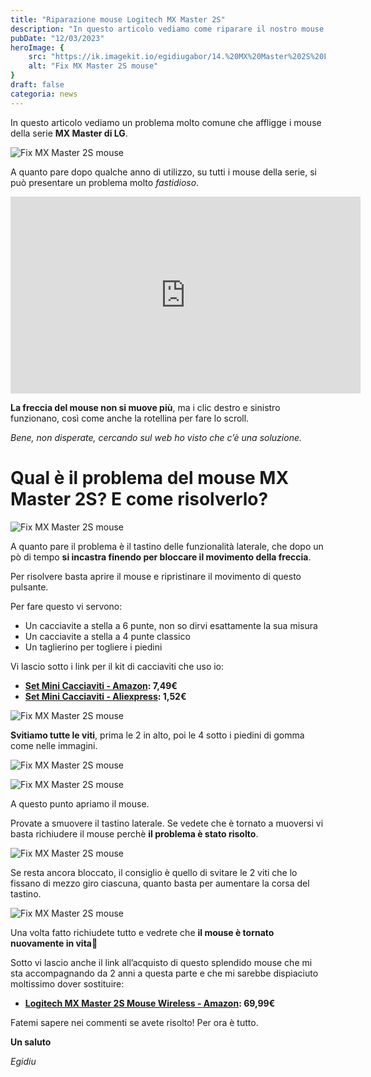 ```yaml
---
title: "Riparazione mouse Logitech MX Master 2S"
description: "In questo articolo vediamo come riparare il nostro mouse MX Master 2S che non si muove più sul Desktop."
pubDate: "12/03/2023"
heroImage: {
    src: "https://ik.imagekit.io/egidiugabor/14.%20MX%20Master%202S%20Fix/MX%20Master%202S%20Riparazione.jpg?updatedAt=1701647599527",
    alt: "Fix MX Master 2S mouse"
}
draft: false
categoria: news
---
```

In  questo articolo vediamo un problema molto comune che affligge i mouse della serie **MX Master di LG**.

![Fix MX Master 2S mouse](https://ik.imagekit.io/egidiugabor/14.%20MX%20Master%202S%20Fix/Mouse%20MX%20Master%20rid.webp?updatedAt=1701626797237)

A quanto pare dopo qualche anno di utilizzo, su tutti i mouse della serie, si può presentare un problema molto *fastidioso*.

<div class="youtube"><iframe width="560" height="315" src="https://www.youtube.com/embed/IVmXjdxvrog?si=NwolTEnDp2QyFTmu" title="YouTube video player" frameborder="0" allow="accelerometer; autoplay; clipboard-write; encrypted-media; gyroscope; picture-in-picture; web-share" allowfullscreen></iframe></div>

**La freccia del mouse non si muove più**, ma i clic destro e sinistro funzionano, così come anche la rotellina per fare lo scroll.

*Bene, non disperate, cercando sul web ho visto che c’è una soluzione.*

# Qual è il problema del mouse MX Master 2S? E come risolverlo?

![Fix MX Master 2S mouse](https://ik.imagekit.io/egidiugabor/14.%20MX%20Master%202S%20Fix/mouse%20dietro%20rid.webp?updatedAt=1701626797215)

A quanto pare il problema è il tastino delle funzionalità laterale, che dopo un pò di tempo **si incastra finendo per bloccare il movimento della freccia**.

Per risolvere basta aprire il mouse e ripristinare il movimento di questo pulsante.

Per fare questo vi servono:

- Un cacciavite a stella a 6 punte, non so dirvi esattamente la sua misura
- Un cacciavite a stella a 4 punte classico
- Un taglierino per togliere i piedini

Vi lascio sotto i link per il kit di cacciaviti che uso io:

- **[Set Mini Cacciaviti - Amazon](https://amzn.to/3TaIOu4): 7,49€**
- **[Set Mini Cacciaviti - Aliexpress](https://s.click.aliexpress.com/e/_DkIo35T): 1,52€**


![Fix MX Master 2S mouse](https://ik.imagekit.io/egidiugabor/14.%20MX%20Master%202S%20Fix/kit%20cacciaviti%20rid.webp?updatedAt=1701626797142)


**Svitiamo tutte le viti**, prima le 2 in alto, poi le 4 sotto i piedini di gomma come nelle immagini.

<div class="photo-gallery">

![Fix MX Master 2S mouse](https://ik.imagekit.io/egidiugabor/14.%20MX%20Master%202S%20Fix/appertura%20vite%20basso%20rid.webp?updatedAt=1701626797123)

![Fix MX Master 2S mouse](https://ik.imagekit.io/egidiugabor/14.%20MX%20Master%202S%20Fix/Apertura%20Cacciavite%20rid2.webp?updatedAt=1701626797155)

</div>

A questo punto apriamo il mouse.

Provate a smuovere il tastino laterale. Se vedete che è tornato a muoversi vi basta richiudere il mouse perchè **il problema è stato risolto**.

![Fix MX Master 2S mouse](https://ik.imagekit.io/egidiugabor/14.%20MX%20Master%202S%20Fix/Mouse%20aperto%20rid.webp?updatedAt=1701626797163)

Se resta ancora bloccato, il consiglio è quello di svitare le 2 viti che lo fissano di mezzo giro ciascuna, quanto basta per aumentare la corsa del tastino.

![Fix MX Master 2S mouse](https://ik.imagekit.io/egidiugabor/14.%20MX%20Master%202S%20Fix/viti%20interne%20rid.webp?updatedAt=1701626797217)

Una volta fatto richiudete tutto e vedrete che **il mouse è tornato nuovamente in vita**🙂

Sotto vi lascio anche il link all’acquisto di questo splendido mouse che mi sta accompagnando da 2 anni a questa parte e che mi sarebbe dispiaciuto moltissimo dover sostituire:

- **[Logitech MX Master 2S Mouse Wireless - Amazon](https://amzn.to/3TaIOu4): 69,99€**

Fatemi sapere nei commenti se avete risolto! Per ora è tutto.

**Un saluto** 

*Egidiu*
